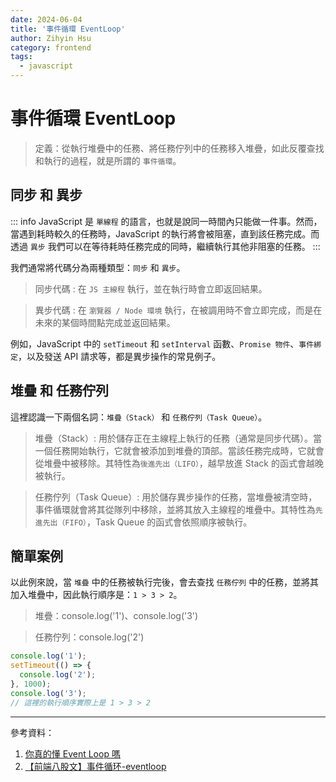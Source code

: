 ```yaml
---
date: 2024-06-04
title: '事件循環 EventLoop'
author: Zihyin Hsu
category: frontend
tags:
  - javascript
---
```


# 事件循環 EventLoop

> 定義：從執行堆疊中的任務、將任務佇列中的任務移入堆疊，如此反覆查找和執行的過程，就是所謂的 `事件循環`。

## 同步 和 異步

::: info
JavaScript 是 `單線程` 的語言，也就是說同一時間內只能做一件事。然而，當遇到耗時較久的任務時，JavaScript 的執行將會被阻塞，直到該任務完成。而透過 `異步` 我們可以在等待耗時任務完成的同時，繼續執行其他非阻塞的任務。
:::

我們通常將代碼分為兩種類型：`同步` 和 `異步`。

> 同步代碼 : 在 `JS 主線程` 執行，並在執行時會立即返回結果。

> 異步代碼 : 在 `瀏覽器 / Node 環境` 執行，在被調用時不會立即完成，而是在未來的某個時間點完成並返回結果。

例如，JavaScript 中的 `setTimeout` 和 `setInterval` 函數、`Promise 物件`、`事件綁定`，以及發送 API 請求等，都是異步操作的常見例子。

## 堆疊 和 任務佇列

這裡認識一下兩個名詞：`堆疊（Stack）` 和 `任務佇列（Task Queue）`。

> 堆疊（Stack）: 用於儲存正在主線程上執行的任務（通常是同步代碼）。當一個任務開始執行，它就會被添加到堆疊的頂部。當該任務完成時，它就會從堆疊中被移除。其特性為`後進先出（LIFO）`，越早放進 Stack 的函式會越晚被執行。

> 任務佇列（Task Queue）: 用於儲存異步操作的任務，當堆疊被清空時，事件循環就會將其從隊列中移除，並將其放入主線程的堆疊中。其特性為`先進先出（FIFO）`，Task Queue 的函式會依照順序被執行。

## 簡單案例

以此例來說，當 `堆疊` 中的任務被執行完後，會去查找 `任務佇列` 中的任務，並將其加入堆疊中，因此執行順序是：`1 > 3 > 2`。

> 堆疊：console.log('1')、console.log('3')

> 任務佇列：console.log('2')

```js
console.log('1');
setTimeout(() => {
  console.log('2');
}, 1000);
console.log('3');
// 這裡的執行順序實際上是 1 > 3 > 2
```

---

參考資料：

1. [你真的懂 Event Loop 嗎](https://johnnywang1994.github.io/book/articles/js/event-loop.html)
2. [【前端八股文】事件循环-eventloop](https://www.bilibili.com/video/BV1j14y1j7us/?spm_id_from=pageDriver&vd_source=bf9e31cbb04dcc9c09d7c5869df8ca09)
